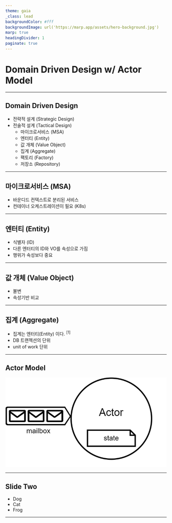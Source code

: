 ```yaml
---
theme: gaia
_class: lead
backgroundColor: #fff
backgroundImage: url('https://marp.app/assets/hero-background.jpg')
marp: true
headingDivider: 1
paginate: true
---
```


**Domain Driven Design**
w/ Actor Model
=====

---

## **Domain Driven Design**
<!-- _footer: "" -->


- 전략적 설계 (Strategic Design)
- 전술적 설계 (Tactical Design)
   - 마이크로서비스 (MSA)
   - 엔터티 (Entity)
   - 값 개체 (Value Object)
   - 집계 (Aggregate)
   - 팩토리 (Factory)
   - 저장소 (Repository)
---

## **마이크로서비스 (MSA)**
<!-- _footer: "" -->


- 바운디드 컨텍스트로 분리된 서비스
- 컨테이너 오케스트레이션이 필요 (K8s)

---


## **엔터티 (Entity)**
<!-- _footer: "" -->


- 식별자 (ID)
- 다른 엔터티의 ID와 VO를 속성으로 가짐
- 행위가 속성보다 중요

---

## **값 개체 (Value Object)**
<!-- _footer: "" -->


- 불변
- 속성기반 비교


---

## **집계 (Aggregate)**
<!-- 
_footer: "[1] 도메인 주도 설계 첫걸음"
-->


- 집계는 엔터티(Entity) 이다. <sup>[1]</sup>
- DB 트랜젝션의 단위
- unit of work 단위


---


## **Actor Model**

![bg 50%](img/actor.drawio.png)

---
## Slide Two

- Dog
- Cat
- Frog
---